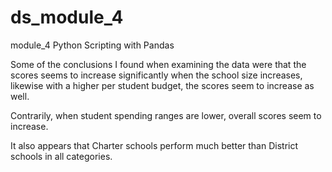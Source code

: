 # ds_module_4

module_4 Python Scripting with Pandas

Some of the conclusions I found when examining the data were that the scores seems to increase significantly when the school size increases, likewise with a higher per student budget, the scores seem to increase as well.

Contrarily, when student spending ranges are lower, overall scores seem to increase.

It also appears that Charter schools perform much better than District schools in all categories.

